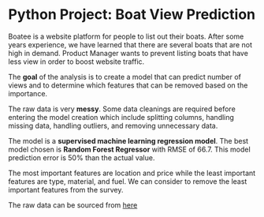 # Python Project: Boat View Prediction 

Boatee is a website platform for people to list out their boats.  After some years experience, we have learned that there are several boats that are not high in demand. Product Manager wants to prevent listing boats that have less view in order to boost website traffic. 

The **goal** of the analysis is to create a model that can predict number of views and to determine which features that can be removed based on the importance.

The raw data is very **messy**. Some data cleanings are required before entering the model creation which include splitting columns, handling missing data, handling outliers, and removing unnecessary data.

The model is a **supervised machine learning regression model**. The best model chosen is **Random Forest Regressor** with RMSE of 66.7. This model prediction error is 50% than the actual value.

The most important features are location and price while the least important features are type, material, and fuel. We can consider to remove the least important features from the survey.

The raw data can be sourced from [here](https://www.kaggle.com/code/karthikbhandary2/boat-analysis/data)

